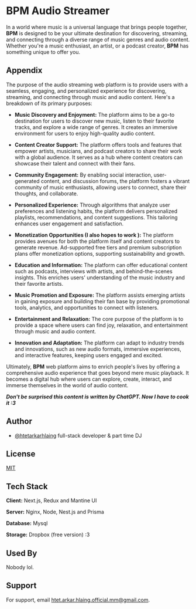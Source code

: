 
# BPM Audio Streamer

In a world where music is a universal language that brings people together, **BPM** is designed to be your ultimate destination for discovering, streaming, and connecting through a diverse range of music genres and audio content. Whether you're a music enthusiast, an artist, or a podcast creator, **BPM** has something unique to offer you.

## Appendix

The purpose of the audio streaming web platform is to provide users with a seamless, engaging, and personalized experience for discovering, streaming, and connecting through music and audio content. Here's a breakdown of its primary purposes:

- **Music Discovery and Enjoyment:**
   The platform aims to be a go-to destination for users to discover new music, listen to their favorite tracks, and explore a wide range of genres. It creates an immersive environment for users to enjoy high-quality audio content.

- **Content Creator Support:**
   The platform offers tools and features that empower artists, musicians, and podcast creators to share their work with a global audience. It serves as a hub where content creators can showcase their talent and connect with their fans.

- **Community Engagement:**
   By enabling social interaction, user-generated content, and discussion forums, the platform fosters a vibrant community of music enthusiasts, allowing users to connect, share their thoughts, and collaborate.

- **Personalized Experience:**
   Through algorithms that analyze user preferences and listening habits, the platform delivers personalized playlists, recommendations, and content suggestions. This tailoring enhances user engagement and satisfaction.

- **Monetization Opportunities (I also hopes to work ):**
   The platform provides avenues for both the platform itself and content creators to generate revenue. Ad-supported free tiers and premium subscription plans offer monetization options, supporting sustainability and growth.

- **Education and Information:**
   The platform can offer educational content such as podcasts, interviews with artists, and behind-the-scenes insights. This enriches users' understanding of the music industry and their favorite artists.

- **Music Promotion and Exposure:**
   The platform assists emerging artists in gaining exposure and building their fan base by providing promotional tools, analytics, and opportunities to connect with listeners.

- **Entertainment and Relaxation:**
    The core purpose of the platform is to provide a space where users can find joy, relaxation, and entertainment through music and audio content.

- **Innovation and Adaptation:**
    The platform can adapt to industry trends and innovations, such as new audio formats, immersive experiences, and interactive features, keeping users engaged and excited.

Ultimately, **BPM** web platform aims to enrich people's lives by offering a comprehensive audio experience that goes beyond mere music playback. It becomes a digital hub where users can explore, create, interact, and immerse themselves in the world of audio content.

***Don't be surprised this content is written by ChatGPT. Now I have to cook it :3***

## Author

- [@htetarkarhlaing](https://www.github.com/htetarkarhlaing) full-stack developer & part time DJ

## License

[MIT](https://choosealicense.com/licenses/mit/)

## Tech Stack

**Client:** Next.js, Redux and Mantine UI

**Server:** Nginx, Node, Nest.js and Prisma

**Database:**   Mysql

**Storage:** Dropbox (free version) :3

## Used By

Nobody lol.

## Support

For support, email <htet.arkar.hlaing.official.mm@gmail.com>.
